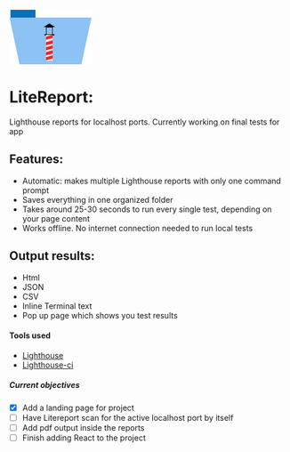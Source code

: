 ![LiteReport logo](/img/litereport-icon.png)

# LiteReport:

Lighthouse reports for localhost ports. Currently working on final tests for app

## Features:

- Automatic: makes multiple Lighthouse reports with only one command prompt
- Saves everything in one organized folder
- Takes around 25-30 seconds to run every single test, depending on your page content
- Works offline. No internet connection needed to run local tests

## Output results:

- Html
- JSON
- CSV
- Inline Terminal text
- Pop up page which shows you test results

#### Tools used

- [Lighthouse](https://www.npmjs.com/package/lighthouse)
- [Lighthouse-ci](https://www.npmjs.com/package/lighthouse-ci)

##### Current objectives

- [x] Add a landing page for project
- [ ] Have Litereport scan for the active localhost port by itself
- [ ] Add pdf output inside the reports
- [ ] Finish adding React to the project